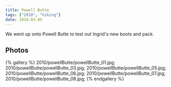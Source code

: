 ```yaml
---
title: Powell Butte
tags: ["2010", "hiking"]
date: 2010-03-05
---
```

We went up onto Powell Butte to test out Ingrid's new boots and pack.

## Photos 

{% gallery %} 
2010/powellButte/powellButte_01.jpg;
2010/powellButte/powellButte_03.jpg;
2010/powellButte/powellButte_05.jpg;
2010/powellButte/powellButte_06.jpg;
2010/powellButte/powellButte_07.jpg;
2010/powellButte/powellButte_08.jpg;
{% endgallery %}
